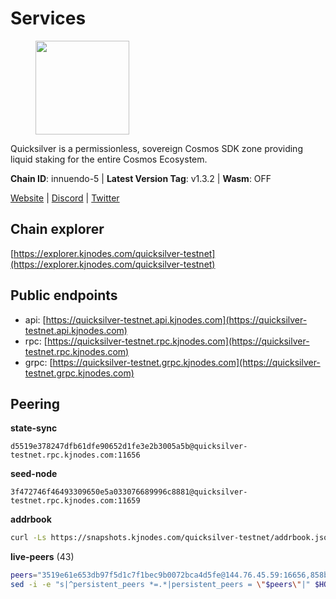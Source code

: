 # Services

<figure><img src="https://raw.githubusercontent.com/kj89/testnet_manuals/main/pingpub/logos/quicksilver.png" width="150" alt=""><figcaption></figcaption></figure>

Quicksilver is a permissionless, sovereign Cosmos SDK zone providing liquid staking for the entire Cosmos Ecosystem.

**Chain ID**: innuendo-5 | **Latest Version Tag**: v1.3.2 | **Wasm**: OFF

[Website](https://quicksilver.zone) | [Discord](https://discord.gg/quicksilverprotocol) | [Twitter](https://twitter.com/quicksilverzone)


## Chain explorer
[https://explorer.kjnodes.com/quicksilver-testnet](https://explorer.kjnodes.com/quicksilver-testnet)

## Public endpoints

* api: [https://quicksilver-testnet.api.kjnodes.com](https://quicksilver-testnet.api.kjnodes.com)
* rpc: [https://quicksilver-testnet.rpc.kjnodes.com](https://quicksilver-testnet.rpc.kjnodes.com)
* grpc: [https://quicksilver-testnet.grpc.kjnodes.com](https://quicksilver-testnet.grpc.kjnodes.com)

## Peering

**state-sync**

```text
d5519e378247dfb61dfe90652d1fe3e2b3005a5b@quicksilver-testnet.rpc.kjnodes.com:11656
```

**seed-node**

```text
3f472746f46493309650e5a033076689996c8881@quicksilver-testnet.rpc.kjnodes.com:11659
```

**addrbook**
```bash
curl -Ls https://snapshots.kjnodes.com/quicksilver-testnet/addrbook.json > $HOME/.quicksilverd/config/addrbook.json
```

**live-peers** (43)
```bash
peers="3519e61e653db97f5d1c7f1bec9b0072bca4d5fe@144.76.45.59:16656,858ba6bc33a6d13fdd9ddad344d788dcf91cf565@142.132.151.99:15651,c133c4c0c7034c8c345330f394984ad08092fc14@138.201.17.11:27656,0a3ac40a7a4ce35978c4da97be2eb6974bc3c58b@185.252.233.217:46656,78acdbabc08231765444b3143a222d433a5157e1@142.132.205.94:15651,ee6bae1a6d4a1e07f1e4bc7963cabedc6b73426e@94.130.137.119:26656,13564ca7ffcc8fa6bcc6d405c96fe8c724ec17da@88.99.213.25:11656,41f7d7004cace7bd1760a5f980a86123700c8f1d@185.146.148.116:26656,a1ef7f2e44f4be8e041f3a9e58cf58cd24b97e26@51.89.7.235:26650,9e0604571aa20314c2261d70b7d8823414702715@51.159.141.209:26656,5c2a752c9b1952dbed075c56c600c3a79b58c395@95.214.55.232:27026,8099f8a7c95c1676982e1a23e8452f2b10b07415@65.108.78.107:22656,4c24df4acfbaaf22e5f6f3c4d11ecf02e8cc343f@195.3.220.48:26656,cc745e98b4dc9b83c5a74d41f576feda73902dfd@65.109.38.54:20026,46f97e49a49694aead28c27be2c19300f509e273@65.108.129.94:26656,e0f0703e9ce343c46e0ec01b19216715e817b358@65.109.85.170:28656,be637bd74973424c825c14c99b71f652fbabb48e@65.21.123.172:22656,a637b94cb989909cc182623748ef179b0659f148@65.109.23.114:11156,f7edad3ff5a85d039e7de12067c63064c5b42d63@46.4.121.72:11656,d160a8908b44f2a44ce17e0be1f9056b58993b9c@65.21.139.170:21026,d5519e378247dfb61dfe90652d1fe3e2b3005a5b@65.109.68.190:11656,521eabb3f5a0698476baf22c45aaef396399da10@135.181.183.93:24656,f0621c59ca7cfba98015ae2a47886fc3d9c0020c@94.130.132.227:4020,ac0c6a8e9e700044226e9ff16b68ab4cbae6fb06@84.46.246.109:2366,0551eaa0db7097274410ee27a71672817e314b83@167.235.245.191:26656,42f87cb55d5fdd222da28023613c66857398c4b8@5.22.223.252:26656,d40a714c11ea3040495246fa0ba8439fcff8a139@176.9.146.72:11656,67224ac7f52eac4db6bb0a8de0bf8fbc5e7e0069@199.204.45.23:10656,c9a74cdd754a8ccc9243ac2b245e4caaa78695aa@45.85.147.96:26656,a288baa951cbe92b253c01c3936d930af1d56424@5.161.142.236:26656,dc88be3a0075ce429a423237abe223a9528ce0df@65.108.204.119:31656,74abcb5243d4ffc43de6ad1a288d8e50adcd467e@65.109.80.176:20656,25410bff2fb7312d24c11b1e990507e5e3aa40b7@135.125.5.31:48656,25b8b792bb14e8bfdcdfa163a14710d5645a4eba@148.251.91.77:20656,22a393fe9174c29081ad8aeaf14ce01b9a79d8c6@159.203.28.113:26656,3c48a780b85d248e34e63eca5d44c624f93d09d5@135.181.59.162:11156,af8cfa944802a9bd510fc3407950a15e8be86c31@213.239.217.52:30656,a37474c1f254cd4b16d924327a755c914e8e7d86@65.109.30.53:26656,c896ef12812a82eea865111c49f226849ad077db@144.76.236.90:26656,e25a748120c9608c1d2a70fafa75178d862b3463@207.180.253.78:26656,cfbf02b41e7fe78d51abfa93f342afd0687203c0@212.227.151.143:36656,b9b8bb23e61d53ff3b293485d04ea567ebcd7933@65.108.65.94:26656,4ccdccd18a480f13af85aa798356c1bf856f5c20@88.208.57.200:11656"
sed -i -e "s|^persistent_peers *=.*|persistent_peers = \"$peers\"|" $HOME/.quicksilverd/config/config.toml
```
